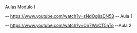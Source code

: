 Aulas Modulo I 

-- https://www.youtube.com/watch?v=zNdQg8aDN58 -- Aula 1

-- https://www.youtube.com/watch?v=On7WxCT5aTo --Aula 2
